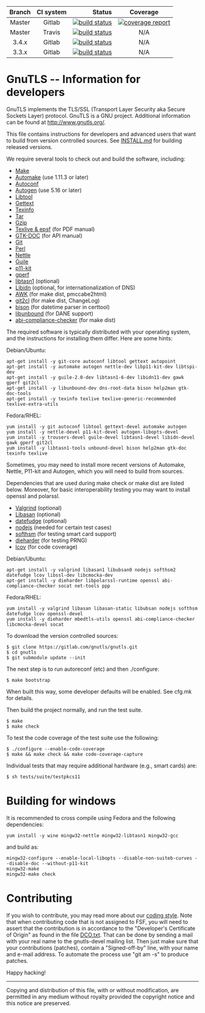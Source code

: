 |Branch|CI system|Status|Coverage|
|:----:|:-------:|-----:|:------:|
|Master|Gitlab|[![build status](https://gitlab.com/gnutls/gnutls/badges/master/build.svg)](https://gitlab.com/gnutls/gnutls/commits/master)|[![coverage report](https://gitlab.com/gnutls/gnutls/badges/master/coverage.svg)](https://gitlab.com/gnutls/gnutls/commits/master)|
|Master|Travis|[![build status](https://travis-ci.org/nmav/gnutls.svg?branch=master)](https://travis-ci.org/nmav/gnutls)|N/A|
|3.4.x|Gitlab|[![build status](https://gitlab.com/gnutls/gnutls/badges/gnutls_3_4_x/build.svg)](https://gitlab.com/gnutls/gnutls/commits/gnutls_3_4_x)|N/A|
|3.3.x|Gitlab|[![build status](https://gitlab.com/gnutls/gnutls/badges/gnutls_3_3_x/build.svg)](https://gitlab.com/gnutls/gnutls/commits/gnutls_3_3_x)|N/A|


# GnuTLS -- Information for developers

GnuTLS implements the TLS/SSL (Transport Layer Security aka Secure
Sockets Layer) protocol.  GnuTLS is a GNU project.  Additional
information can be found at <http://www.gnutls.org/>.

This file contains instructions for developers and advanced users that
want to build from version controlled sources. See [INSTALL.md](INSTALL.md)
for building released versions.

We require several tools to check out and build the software, including:

* [Make](http://www.gnu.org/software/make/)
* [Automake](http://www.gnu.org/software/automake/) (use 1.11.3 or later)
* [Autoconf](http://www.gnu.org/software/autoconf/)
* [Autogen](http://www.gnu.org/software/autogen/) (use 5.16 or later)
* [Libtool](http://www.gnu.org/software/libtool/)
* [Gettext](http://www.gnu.org/software/gettext/)
* [Texinfo](http://www.gnu.org/software/texinfo/)
* [Tar](http://www.gnu.org/software/tar/)
* [Gzip](http://www.gnu.org/software/gzip/)
* [Texlive & epsf](http://www.tug.org/texlive/) (for PDF manual)
* [GTK-DOC](http://www.gtk.org/gtk-doc/) (for API manual)
* [Git](http://git-scm.com/)
* [Perl](http://www.cpan.org/)
* [Nettle](http://www.lysator.liu.se/~nisse/nettle/)
* [Guile](http://www.gnu.org/software/guile/)
* [p11-kit](http://p11-glue.freedesktop.org/p11-kit.html)
* [gperf](http://www.gnu.org/software/gperf/)
* [libtasn1](https://www.gnu.org/software/libtasn1/) (optional)
* [Libidn](http://www.gnu.org/software/libidn/) (optional, for internationalization of DNS)
* [AWK](http://www.gnu.org/software/awk/) (for make dist, pmccabe2html)
* [git2cl](http://savannah.nongnu.org/projects/git2cl/) (for make dist, ChangeLog)
* [bison](http://www.gnu.org/software/bison) (for datetime parser in certtool)
* [libunbound](https://unbound.net/) (for DANE support)
* [abi-compliance-checker](http://ispras.linuxbase.org/index.php/ABI_compliance_checker) (for make dist)

The required software is typically distributed with your operating
system, and the instructions for installing them differ.  Here are
some hints:

Debian/Ubuntu:
```
apt-get install -y git-core autoconf libtool gettext autopoint
apt-get install -y automake autogen nettle-dev libp11-kit-dev libtspi-dev
apt-get install -y guile-2.0-dev libtasn1-6-dev libidn11-dev gawk gperf git2cl
apt-get install -y libunbound-dev dns-root-data bison help2man gtk-doc-tools
apt-get install -y texinfo texlive texlive-generic-recommended texlive-extra-utils
```

Fedora/RHEL:
```
yum install -y git autoconf libtool gettext-devel automake autogen
yum install -y nettle-devel p11-kit-devel autogen-libopts-devel
yum install -y trousers-devel guile-devel libtasn1-devel libidn-devel gawk gperf git2cl
yum install -y libtasn1-tools unbound-devel bison help2man gtk-doc texinfo texlive
```

Sometimes, you may need to install more recent versions of Automake,
Nettle, P11-kit and Autogen, which you will need to build from sources. 

Dependencies that are used during make check or make dist are listed below.
Moreover, for basic interoperability testing you may want to install openssl
and polarssl.

* [Valgrind](http://valgrind.org/) (optional)
* [Libasan](https://gcc.gnu.org//) (optional)
* [datefudge](http://packages.debian.org/datefudge) (optional)
* [nodejs](http://nodejs.org/) (needed for certain test cases)
* [softhsm](http://www.opendnssec.org/softhsm/) (for testing smart card support)
* [dieharder](http://www.phy.duke.edu/~rgb/General/dieharder.php) (for testing PRNG)
* [lcov](http://linux-test-project.github.io/) (for code coverage)

Debian/Ubuntu:
```
apt-get install -y valgrind libasan1 libubsan0 nodejs softhsm2 datefudge lcov libssl-dev libcmocka-dev
apt-get install -y dieharder libpolarssl-runtime openssl abi-compliance-checker socat net-tools ppp
```

Fedora/RHEL:
```
yum install -y valgrind libasan libasan-static libubsan nodejs softhsm datefudge lcov openssl-devel
yum install -y dieharder mbedtls-utils openssl abi-compliance-checker libcmocka-devel socat
```


To download the version controlled sources:

```
$ git clone https://gitlab.com/gnutls/gnutls.git
$ cd gnutls
$ git submodule update --init
```

The next step is to run autoreconf (etc) and then ./configure:

```
$ make bootstrap
```

When built this way, some developer defaults will be enabled.  See
cfg.mk for details.

Then build the project normally, and run the test suite.

```
$ make
$ make check
```

To test the code coverage of the test suite use the following:
```
$ ./configure --enable-code-coverage
$ make && make check && make code-coverage-capture
```

Individual tests that may require additional hardware (e.g., smart cards)
are:
```
$ sh tests/suite/testpkcs11
```

# Building for windows

It is recommended to cross compile using Fedora and the following
dependencies:

```
yum install -y wine mingw32-nettle mingw32-libtasn1 mingw32-gcc
```

and build as:

```
mingw32-configure --enable-local-libopts --disable-non-suiteb-curves --disable-doc --without-p11-kit
mingw32-make
mingw32-make check
```

# Contributing

If you wish to contribute, you may read more about our [coding style](CONTRIBUTING.md).
Note that when contributing code that is not assigned to FSF, you will
need to assert that the contribution is in accordance to the "Developer's
Certificate of Origin" as found in the file [DCO.txt](doc/DCO.txt).
That can be done by sending a mail with your real name to the gnutls-devel
mailing list. Then just make sure that your contributions (patches),
contain a "Signed-off-by" line, with your name and e-mail address. 
To automate the process use "git am -s" to produce patches.

Happy hacking!

----------------------------------------------------------------------
Copying and distribution of this file, with or without modification,
are permitted in any medium without royalty provided the copyright
notice and this notice are preserved.
